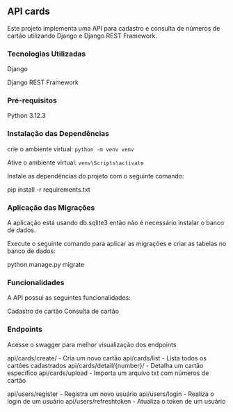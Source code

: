 ## API cards

Este projeto implementa uma API para cadastro e consulta de números de cartão utilizando Django e Django REST Framework.

### Tecnologias Utilizadas

Django

Django REST Framework

### Pré-requisitos
Python 3.12.3

### Instalação das Dependências
crie o ambiente virtual: ```python -m venv venv```

Ative o ambiente virtual: ```venv\Scripts\activate```

Instale as dependências do projeto com o seguinte comando:

pip install -r requirements.txt

### Aplicação das Migrações

A aplicação está usando db.sqlite3 então não é necessário instalar o banco de dados.


Execute o seguinte comando para aplicar as migrações e criar as tabelas no banco de dados:

python manage.py migrate
### Funcionalidades

A API possui as seguintes funcionalidades:

Cadastro de cartão
Consulta de cartão

### Endpoints
Acesse o swagger para melhor visualização dos endpoints

api/cards/create/ - Cria um novo cartão
api/cards/list - Lista todos os cartões cadastrados
api/cards/detail/{number}/ - Detalha um cartão específico
api/cards/upload - Importa um arquivo txt com números de cartão

api/users/register - Registra um novo usuário
api/users/login - Realiza o login de um usuário
api/users/refreshtoken - Atualiza o token de um usuário